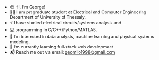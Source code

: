 - 😊 Hi, I’m George!
- 🧑‍🎓 I am pregraduate student at Electrical and Computer Engineering Department of University of Thessaly.
- ⚡ I have studied electrical circuits/systems analysis and ...
- 💻 programming in C/C++/Python/MATLAB.
- 👀 I’m interested in data analysis, machine learning and physical systems modeling.
- 🌱 I’m currently learning full-stack web development.
- 📬 Reach me out via email: geomilo1998@gmail.com

<!---
Gemyl/Gemyl is a ✨ special ✨ repository because its `README.md` (this file) appears on your GitHub profile.
You can click the Preview link to take a look at your changes.
--->

